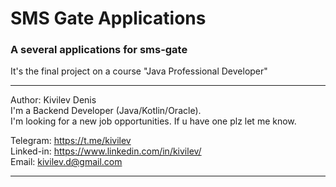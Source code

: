 # SMS Gate Applications
### A several applications for sms-gate
It's the final project on a course "Java Professional Developer"   

---
Author: Kivilev Denis  
I'm a Backend Developer (Java/Kotlin/Oracle).  
I'm looking for a new job opportunities. If u have one plz let me know.

Telegram: https://t.me/kivilev  
Linked-in: https://www.linkedin.com/in/kivilev/  
Email: kivilev.d@gmail.com  

---
